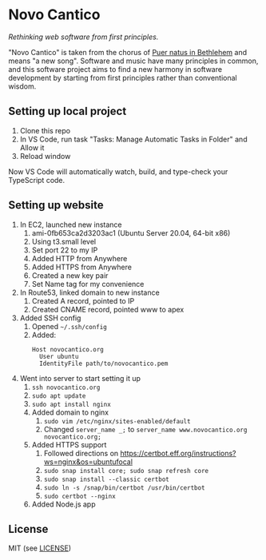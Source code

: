 # Novo Cantico

*Rethinking web software from first principles.*

"Novo Cantico" is taken from the chorus of [Puer natus in Bethlehem](https://www.youtube.com/watch?v=A1k5YTmxIVc&t=2573s) and means "a new song". Software and music have many principles in common, and this software project aims to find a new harmony in software development by starting from first principles rather than conventional wisdom.


## Setting up local project

1. Clone this repo
2. In VS Code, run task "Tasks: Manage Automatic Tasks in Folder" and Allow it
3. Reload window

Now VS Code will automatically watch, build, and type-check your TypeScript code.

## Setting up website

1. In EC2, launched new instance
   1. ami-0fb653ca2d3203ac1 (Ubuntu Server 20.04, 64-bit x86)
   2. Using t3.small level
   4. Set port 22 to my IP
   5. Added HTTP from Anywhere
   6. Added HTTPS from Anywhere
   7. Created a new key pair
   8. Set Name tag for my convenience
3. In Route53, linked domain to new instance
   1. Created A record, pointed to IP
   2. Created CNAME record, pointed www to apex
4. Added SSH config
   1. Opened `~/.ssh/config`
   2. Added:
      ```
      Host novocantico.org
        User ubuntu
        IdentityFile path/to/novocantico.pem
      ```
5. Went into server to start setting it up
   1. `ssh novocantico.org`
   2. `sudo apt update`
   3. `sudo apt install nginx`
   4. Added domain to nginx
      1. `sudo vim /etc/nginx/sites-enabled/default`
      2. Changed `server_name _;` to `server_name www.novocantico.org novocantico.org;`
   5. Added HTTPS support
      1. Followed directions on https://certbot.eff.org/instructions?ws=nginx&os=ubuntufocal
      2. `sudo snap install core; sudo snap refresh core`
      3. `sudo snap install --classic certbot`
      4. `sudo ln -s /snap/bin/certbot /usr/bin/certbot`
      5. `sudo certbot --nginx`
   6. Added Node.js app

## License

MIT (see [LICENSE](LICENSE))
